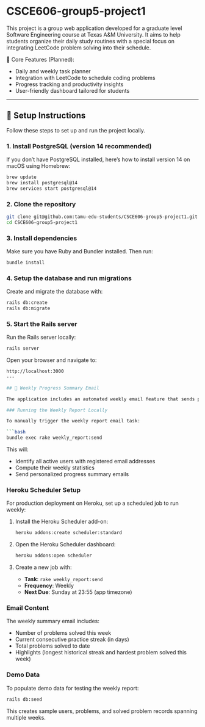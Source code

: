 # CSCE606-group5-project1
This project is a group web application developed for a graduate level Software Engineering course at Texas A&amp;M University. It aims to help students organize their daily study routines with a special focus on integrating LeetCode problem solving into their schedule.

📅 Core Features (Planned):

- Daily and weekly task planner
- Integration with LeetCode to schedule coding problems
- Progress tracking and productivity insights
- User-friendly dashboard tailored for students

---

## 🚀 Setup Instructions

Follow these steps to set up and run the project locally.

### 1. Install PostgreSQL (version 14 recommended)

If you don’t have PostgreSQL installed, here’s how to install version 14 on macOS using Homebrew:

```bash
brew update
brew install postgresql@14
brew services start postgresql@14
```
### 2. Clone the repository
```bash
git clone git@github.com:tamu-edu-students/CSCE606-group5-project1.git
cd CSCE606-group5-project1
```

### 3. Install dependencies
Make sure you have Ruby and Bundler installed. Then run:
```bash
bundle install
```

### 4. Setup the database and run migrations
Create and migrate the database with:
```bash
rails db:create
rails db:migrate
```

### 5. Start the Rails server
Run the Rails server locally:
```bash
rails server
```
Open your browser and navigate to:
```bash
http://localhost:3000
---

## 📧 Weekly Progress Summary Email

The application includes an automated weekly email feature that sends progress summaries to active students.

### Running the Weekly Report Locally

To manually trigger the weekly report email task:

```bash
bundle exec rake weekly_report:send
```

This will:
- Identify all active users with registered email addresses
- Compute their weekly statistics
- Send personalized progress summary emails

### Heroku Scheduler Setup

For production deployment on Heroku, set up a scheduled job to run weekly:

1. Install the Heroku Scheduler add-on:
   ```bash
   heroku addons:create scheduler:standard
   ```

2. Open the Heroku Scheduler dashboard:
   ```bash
   heroku addons:open scheduler
   ```

3. Create a new job with:
   - **Task**: `rake weekly_report:send`
   - **Frequency**: Weekly
   - **Next Due**: Sunday at 23:55 (app timezone)

### Email Content

The weekly summary email includes:
- Number of problems solved this week
- Current consecutive practice streak (in days)
- Total problems solved to date
- Highlights (longest historical streak and hardest problem solved this week)

### Demo Data

To populate demo data for testing the weekly report:

```bash
rails db:seed
```

This creates sample users, problems, and solved problem records spanning multiple weeks.
```